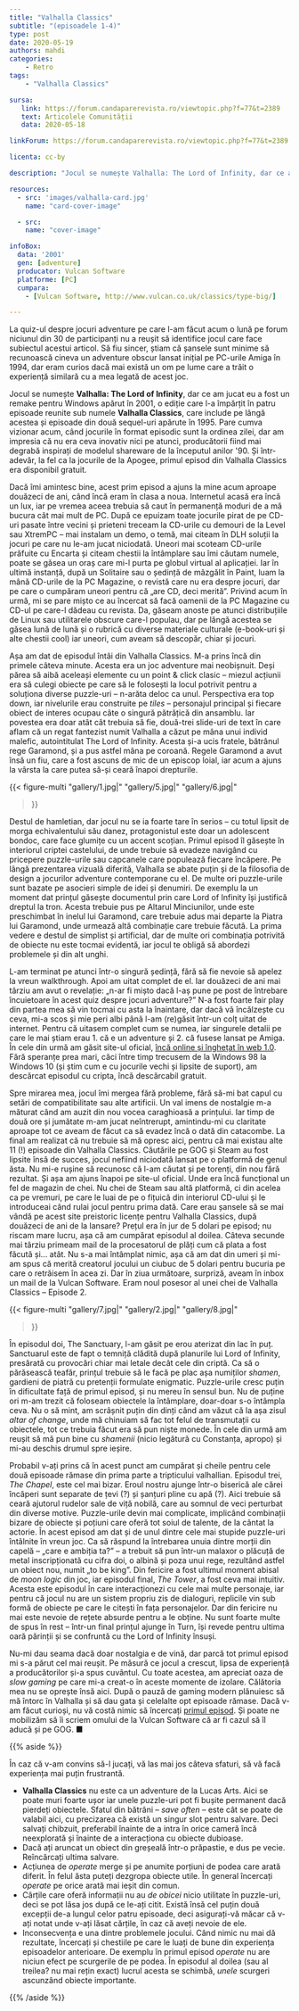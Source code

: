 ```yaml
---
title: "Valhalla Classics"
subtitle: "(episoadele 1-4)"
type: post
date: 2020-05-19
authors: mahdi
categories:
    - Retro
tags:
    - "Valhalla Classics"

sursa:
   link: https://forum.candaparerevista.ro/viewtopic.php?f=77&t=2389
   text: Articolele Comunității
   data: 2020-05-18

linkForum: https://forum.candaparerevista.ro/viewtopic.php?f=77&t=2389

licenta: cc-by

description: "Jocul se numește Valhalla: The Lord of Infinity, dar ce am jucat eu a fost un remake pentru Windows apărut în 2001, o ediție care l-a împărțit în patru episoade reunite sub numele Valhalla Classics, care include pe lângă acestea și episoade din două sequel-uri apărute în 1995. Pare cumva vizionar acum, când jocurile în format episodic sunt la ordinea zilei, dar am impresia că nu era ceva inovativ nici pe atunci, producătorii fiind mai degrabă inspirați de modelul shareware de la începutul anilor '90."

resources:
  - src: 'images/valhalla-card.jpg'
    name: "card-cover-image"

  - src:
    name: "cover-image"

infoBox:
  data: '2001'
  gen: [adventure]
  producator: Vulcan Software
  platforme: [PC]
  cumpara:
    - [Vulcan Software, http://www.vulcan.co.uk/classics/type-big/]

---
```


La quiz-ul despre jocuri adventure pe care l-am făcut acum o lună pe forum niciunul din 30 de participanți nu a reușit să identifice jocul care face subiectul acestui articol. Să fiu sincer, știam că șansele sunt minime să recunoască cineva un adventure obscur lansat inițial pe PC-urile Amiga în 1994, dar eram curios dacă mai există un om pe lume care a trăit o experiență similară cu a mea legată de acest joc.

Jocul se numește **Valhalla: The Lord of Infinity**, dar ce am jucat eu a fost un remake pentru Windows apărut în 2001, o ediție care l-a împărțit în patru episoade reunite sub numele **Valhalla Classics**, care include pe lângă acestea și episoade din două sequel-uri apărute în 1995. Pare cumva vizionar acum, când jocurile în format episodic sunt la ordinea zilei, dar am impresia că nu era ceva inovativ nici pe atunci, producătorii fiind mai degrabă inspirați de modelul shareware de la începutul anilor '90. Și într-adevăr, la fel ca la jocurile de la Apogee, primul episod din Valhalla Classics era disponibil gratuit.

Dacă îmi amintesc bine, acest prim episod a ajuns la mine acum aproape douăzeci de ani, când încă eram în clasa a noua. Internetul acasă era încă un lux, iar pe vremea aceea trebuia să caut în permanență moduri de a mă bucura cât mai mult de PC. După ce epuizam toate jocurile pirat de pe CD-uri pasate între vecini și prieteni treceam la CD-urile cu demouri de la Level sau XtremPC – mai instalam un demo, o temă, mai citeam în DLH soluții la jocuri pe care nu le-am jucat niciodată. Uneori mai scoteam CD-urile prăfuite cu Encarta și citeam chestii la întâmplare sau îmi căutam numele, poate se găsea un oraș care mi-l purta pe globul virtual al aplicației. Iar în ultimă instanță, după un Solitaire sau o ședință de mâzgălit în Paint, luam la mână CD-urile de la PC Magazine, o revistă care nu era despre jocuri, dar pe care o cumpăram uneori pentru că „are CD, deci merită”. Privind acum în urmă, mi se pare mișto ce au încercat să facă oamenii de la PC Magazine cu CD-ul pe care-l dădeau cu revista. Da, găseam anoste pe atunci distribuțiile de Linux sau utilitarele obscure care-l populau, dar pe lângă acestea se găsea lună de lună și o rubrică cu diverse materiale culturale (e-book-uri și alte chestii cool) iar uneori, cum aveam să descopăr, chiar și jocuri.

Așa am dat de episodul întâi din Valhalla Classics. M-a prins încă din primele câteva minute. Acesta era un joc adventure mai neobișnuit. Deși părea să aibă aceleași elemente cu un point & click clasic – miezul acțiunii era să culegi obiecte pe care să le folosești la locul potrivit pentru a soluționa diverse puzzle-uri – n-arăta deloc ca unul. Perspectiva era top down, iar nivelurile erau construite pe *tiles* – personajul principal și fiecare obiect de interes ocupau câte o singură pătrățică din ansamblu. Iar povestea era doar atât cât trebuia să fie, două-trei slide-uri de text în care aflam că un regat fantezist numit Valhalla a căzut pe mâna unui individ malefic, autointitulat The Lord of Infinity. Acesta și-a ucis fratele, bătrânul rege Garamond, și a pus astfel mâna pe coroană. Regele Garamond a avut însă un fiu, care a fost ascuns de mic de un episcop loial, iar acum a ajuns la vârsta la care putea să-și ceară înapoi drepturile.

{{< figure-multi
    "gallery/1.jpg|"
    "gallery/5.jpg|"
    "gallery/6.jpg|"
>}}

Destul de hamletian, dar jocul nu se ia foarte tare în serios – cu totul lipsit de morga echivalentului său danez, protagonistul este doar un adolescent bondoc, care face glumițe cu un accent scoțian. Primul episod îl găsește în interiorul criptei castelului, de unde trebuie să evadeze navigând cu pricepere puzzle-urile sau capcanele care populează fiecare încăpere. Pe lângă prezentarea vizuală diferită, Valhalla se abate puțin și de la filosofia de design a jocurilor adventure contemporane cu el. De multe ori puzzle-urile sunt bazate pe asocieri simple de idei și denumiri. De exemplu la un moment dat prințul găsește documentul prin care Lord of Infinity își justifică dreptul la tron. Acesta trebuie pus pe Altarul Minciunilor, unde este preschimbat în inelul lui Garamond, care trebuie adus mai departe la Piatra lui Garamond, unde urmează altă combinație care trebuie făcută. La prima vedere e destul de simplist și artificial, dar de multe ori combinația potrivită de obiecte nu este tocmai evidentă, iar jocul te obligă să abordezi problemele și din alt unghi.

L-am terminat pe atunci într-o singură ședință, fără să fie nevoie să apelez la vreun walkthrough. Apoi am uitat complet de el. Iar douăzeci de ani mai târziu am avut o revelație: „n-ar fi mișto dacă l-aș pune pe post de întrebare încuietoare în acest quiz despre jocuri adventure?” N-a fost foarte fair play din partea mea să vin tocmai cu asta la înaintare, dar dacă vă încălzește cu ceva, mi-a scos și mie peri albi până l-am (re)găsit într-un colț uitat de internet. Pentru că uitasem complet cum se numea, iar singurele detalii pe care le mai știam erau 1. că e un adventure și 2. că fusese lansat pe Amiga. În cele din urmă am găsit site-ul oficial, [încă online și înghețat în web 1.0](http://www.vulcan.co.uk/classics/type-big/index.htm). Fără speranțe prea mari, căci între timp trecusem de la Windows 98 la Windows 10 (și știm cum e cu jocurile vechi și lipsite de suport), am descărcat episodul cu cripta, încă descărcabil gratuit.

Spre mirarea mea, jocul îmi mergea fără probleme, fără să-mi bat capul cu setări de compatibilitate sau alte artificii. Un val imens de nostalgie m-a măturat când am auzit din nou vocea caraghioasă a prințului. Iar timp de două ore și jumătate m-am jucat neîntrerupt, amintindu-mi cu claritate aproape tot ce aveam de făcut ca să evadez încă o dată din catacombe. La final am realizat că nu trebuie să mă opresc aici, pentru că mai existau alte 11 (!) episoade din Valhalla Classics. Căutările pe GOG și Steam au fost lipsite însă de succes, jocul nefiind niciodată lansat pe o platformă de genul ăsta. Nu mi-e rușine să recunosc că l-am căutat și pe torenți, din nou fără rezultat. Și așa am ajuns înapoi pe site-ul oficial. Unde era încă funcțional un fel de magazin de chei. Nu chei de Steam sau altă platformă, ci din acelea ca pe vremuri, pe care le luai de pe o fițuică din interiorul CD-ului și le introduceai când rulai jocul pentru prima dată. Care erau șansele să se mai vândă pe acest site preistoric licențe pentru Valhalla Classics, după douăzeci de ani de la lansare? Prețul era în jur de 5 dolari pe episod; nu riscam mare lucru, așa că am cumpărat episodul al doilea. Câteva secunde mai târziu primeam mail de la procesatorul de plăți cum că plata a fost făcută și... atât. Nu s-a mai întâmplat nimic, așa că am dat din umeri și mi-am spus că merită creatorul jocului un ciubuc de 5 dolari pentru bucuria pe care o retrăisem în acea zi. Dar în ziua următoare, surpriză, aveam în inbox un mail de la Vulcan Software. Eram noul posesor al unei chei de Valhalla Classics – Episode 2.

{{< figure-multi
    "gallery/7.jpg|"
    "gallery/2.jpg|"
    "gallery/8.jpg|"
>}}

În episodul doi, The Sanctuary, l-am găsit pe erou aterizat din lac în puț. Sanctuarul este de fapt o temniță clădită după planurile lui Lord of Infinity, presărată cu provocări chiar mai letale decât cele din criptă. Ca să o părăsească teafăr, prințul trebuie să le facă pe plac așa numiților *shamen*, gardieni de piatră cu pretenții formulate enigmatic. Puzzle-urile cresc puțin în dificultate față de primul episod, și nu mereu în sensul bun. Nu de puține ori m-am trezit că foloseam obiectele la întâmplare, doar-doar s-o întâmpla ceva. Nu o să mint, am scrâșnit puțin din dinți când am văzut că la așa zisul *altar of change*, unde mă chinuiam să fac tot felul de transmutații cu obiectele, tot ce trebuia făcut era să pun niște monede. În cele din urmă am reușit să mă pun bine cu *shamenii* (nicio legătură cu Constanța, apropo) și mi-au deschis drumul spre ieșire.

Probabil v-ați prins că în acest punct am cumpărat și cheile pentru cele două episoade rămase din prima parte a tripticului valhallian. Episodul trei, *The Chapel*, este cel mai bizar. Eroul nostru ajunge într-o biserică ale cărei încăperi sunt separate de țevi (?) și șanțuri pline cu apă (?). Aici trebuie să ceară ajutorul rudelor sale de viță nobilă, care au somnul de veci perturbat din diverse motive. Puzzle-urile devin mai complicate, implicând combinații bizare de obiecte și poțiuni care oferă tot soiul de talente, de la cântat la actorie. În acest episod am dat și de unul dintre cele mai stupide puzzle-uri întâlnite în vreun joc. Ca să răspund la întrebarea unuia dintre morții din capelă – „care e ambiția ta?” – a trebuit să pun într-un malaxor o plăcuță de metal inscripționată cu cifra doi, o albină și poza unui rege, rezultând astfel un obiect nou, numit „to be king”. Din fericire a fost ultimul moment abisal de *moon logic* din joc, iar episodul final, *The Tower*, a fost ceva mai intuitiv. Acesta este episodul în care interacționezi cu cele mai multe personaje, iar pentru că jocul nu are un sistem propriu zis de dialoguri, replicile vin sub formă de obiecte pe care le citești în fața personajelor. Dar din fericire nu mai este nevoie de rețete absurde pentru a le obține. Nu sunt foarte multe de spus în rest – într-un final prințul ajunge în Turn, își revede pentru ultima oară părinții și se confruntă cu the Lord of Infinity însuși.

Nu-mi dau seama dacă doar nostalgia e de vină, dar parcă tot primul episod mi s-a părut cel mai reușit. Pe măsură ce jocul a crescut, lipsa de experiență a producătorilor și-a spus cuvântul. Cu toate acestea, am apreciat oaza de *slow gaming* pe care mi-a creat-o în aceste momente de izolare. Călătoria mea nu se oprește însă aici. După o pauză de gaming modern plănuiesc să mă întorc în Valhalla și să dau gata și celelalte opt episoade rămase. Dacă v-am făcut curioși, nu vă costă nimic să încercați [primul episod](http://www.vulcan.co.uk/classics/type-big/index.htm). Și poate ne mobilizăm să îi scriem omului de la Vulcan Software că ar fi cazul să îl aducă și pe GOG. ■

{{% aside %}}

În caz că v-am convins să-l jucați, vă las mai jos câteva sfaturi, să vă facă experiența mai puțin frustrantă.

* **Valhalla Classics** nu este ca un adventure de la Lucas Arts. Aici se poate muri foarte ușor iar unele puzzle-uri pot fi bușite permanent dacă pierdeți obiectele. Sfatul din bătrâni – *save often* – este cât se poate de valabil aici, cu precizarea că există un singur slot pentru salvare. Deci salvați chibzuit, preferabil înainte de a intra în orice cameră încă neexplorată și înainte de a interacționa cu obiecte dubioase.
* Dacă ați aruncat un obiect din greșeală într-o prăpastie, e dus pe vecie. Reîncărcați ultima salvare.
* Acțiunea de *operate* merge și pe anumite porțiuni de podea care arată diferit. În felul ăsta puteți dezgropa obiecte utile. În general încercați *operate* pe orice arată mai ieșit din comun.
* Cărțile care oferă informații nu au *de obicei* nicio utilitate în puzzle-uri, deci se pot lăsa jos după ce le-ați citit. Există însă cel puțin două excepții de-a lungul celor patru episoade, deci asigurați-vă măcar că v-ați notat unde v-ați lăsat cărțile, în caz că aveți nevoie de ele.
* Inconsecvența e una dintre problemele jocului. Când nimic nu mai dă rezultate, încercați și chestiile pe care le luați de bune din experiența episoadelor anterioare. De exemplu în primul episod *operate* nu are niciun efect pe scurgerile de pe podea. În episodul al doilea (sau al treilea? nu mai rețin exact) lucrul acesta se schimbă, *unele* scurgeri ascunzând obiecte importante.

{{% /aside %}}
